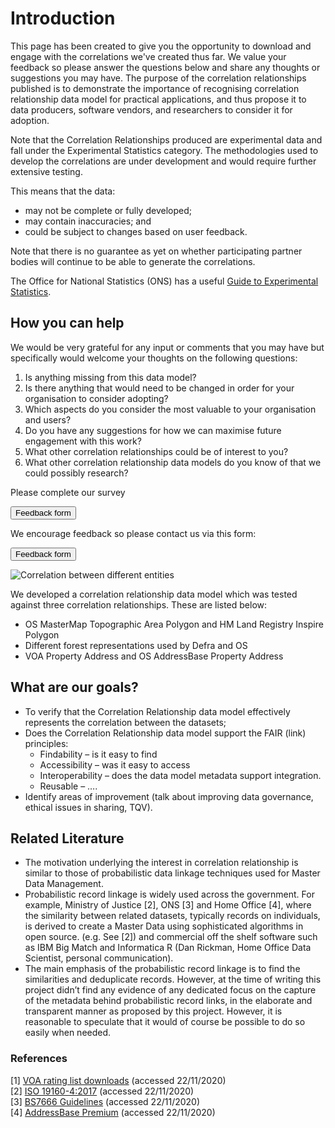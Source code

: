 # Introduction

This page has been created to give you the opportunity to download and engage with the correlations we've created thus far. We value your feedback so please answer the questions below and share any thoughts or suggestions you may have.
The purpose of the correlation relationships published is to demonstrate the importance of recognising correlation relationship data model for practical applications, and thus propose it to data producers, software vendors, and researchers to consider it for adoption.

Note that the Correlation Relationships produced are experimental data and fall under the Experimental Statistics category. The methodologies used to develop the correlations are under development and would require further extensive testing. 

This means that the data:
- may not be complete or fully developed;
- may contain inaccuracies; and
- could be subject to changes based on user feedback.

Note that there is no guarantee as yet on whether participating partner bodies will continue to be able to generate the correlations.

The Office for National Statistics (ONS) has a useful 
[Guide to Experimental Statistics](https://www.ons.gov.uk/methodology/methodologytopicsandstatisticalconcepts/guidetoexperimentalstatistics).


## How you can help

We would be very grateful for any input or comments that you may have but specifically would welcome your thoughts on the following questions:

1. Is anything missing from this data model?
2. Is there anything that would need to be changed in order for your organisation to consider adopting?
3. Which aspects do you consider the most valuable to your organisation and users?
4. Do you have any suggestions for how we can maximise future engagement with this work?
5. What other correlation relationships could be of interest to you?
6. What other correlation relationship data models do you know of that we could possibly research?

Please complete our survey

<a href="https://eur03.safelinks.protection.outlook.com/?url=https%3A%2F%2Fwww.surveymonkey.com%2Fr%2FHKYWL8S&data=04%7C01%7Csanjay.rana%40voa.gov.uk%7Cb3ef4b4875c84b81a1a808d8a1abc93a%7Cac52f73cfd1a4a9a8e7a4a248f3139e1%7C0%7C0%7C637437106469859177%7CUnknown%7CTWFpbGZsb3d8eyJWIjoiMC4wLjAwMDAiLCJQIjoiV2luMzIiLCJBTiI6Ik1haWwiLCJXVCI6Mn0%3D%7C1000&sdata=p2mooEkMV5Bqp42%2BDEkf%2FGhopOAPjzopbm928aUbwys%3D&reserved=0">
    <button>Feedback form</button>
</a>

We encourage feedback so please contact us via this form:

<a href="http://www.google.com/">
    <button>Feedback form</button>
</a>

![Correlation between different entities](/_media/Correlations.png)


We developed a correlation relationship data model which was tested against three correlation relationships. These are listed below:
- OS MasterMap Topographic Area Polygon and HM Land Registry Inspire Polygon
- Different forest representations used by Defra and OS
- VOA Property Address and OS AddressBase Property Address
## What are our goals?
- To verify that the Correlation Relationship data model effectively represents the correlation between the datasets;
- Does the Correlation Relationship data model support the FAIR (link) principles:
    - Findability – is it easy to find
    - Accessibility – was it easy to access
    - Interoperability – does the data model metadata support integration. 
    - Reusable –  ….
- Identify areas of improvement (talk about improving data governance, ethical issues in sharing, TQV).
## Related Literature
- The motivation underlying the interest in correlation relationship is similar to those of probabilistic data linkage techniques used for Master Data Management. 
- Probabilistic record linkage is widely used across the government. For example, Ministry of Justice [2], ONS [3] and Home Office [4], where the similarity between related datasets, typically records on individuals, is derived to create a Master Data using sophisticated algorithms in open source. (e.g. See [2]) and commercial off the shelf software such as IBM Big Match and Informatica R (Dan Rickman, Home Office Data Scientist, personal communication).
- The main emphasis of the probabilistic record linkage is to find the similarities and deduplicate records. However, at the time of writing this project didn’t find any evidence of any dedicated focus on the capture of the metadata behind probabilistic record links, in the elaborate and transparent manner as proposed by this project. However, it is reasonable to speculate that it would of course be possible to do so easily when needed. 

### References
[1] [VOA rating list downloads](https://voaratinglists.blob.core.windows.net/html/rlidata.htm) (accessed 22/11/2020)
<br>[2] [ISO 19160-4:2017](https://www.iso.org/standard/64242.html) (accessed 22/11/2020)
<br>[3] [BS7666 Guidelines](https://www.agi.org.uk/agi-groups/standards-committee/bs7666-guidelines) (accessed 22/11/2020)
<br>[4] [AddressBase Premium](https://www.ordnancesurvey.co.uk/business-government/products/addressbase-premium) (accessed 22/11/2020)
